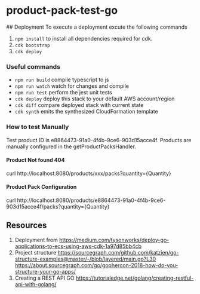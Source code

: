 # product-pack-test-go

## Deployment
To execute a deployment excute the following commands
1. `npm install` to install all dependencies required for cdk.
2. `cdk bootstrap`
3. `cdk deploy`

### Useful commands

 * `npm run build`   compile typescript to js
 * `npm run watch`   watch for changes and compile
 * `npm run test`    perform the jest unit tests
 * `cdk deploy`      deploy this stack to your default AWS account/region
 * `cdk diff`        compare deployed stack with current state
 * `cdk synth`       emits the synthesized CloudFormation template


### How to test Manually

Test product ID is e8864473-91a0-4f4b-9ce6-903d15acce4f. Products are manually configured in the getProductPacksHandler.
#### Product Not found 404
curl http://localhost:8080/products/xxx/packs?quantity={Quantity}

#### Product Pack Configuration
curl http://localhost:8080/products/e8864473-91a0-4f4b-9ce6-903d15acce4f/packs?quantity={Quantity}

## Resources
1. Deployment from https://medium.com/tysonworks/deploy-go-applications-to-ecs-using-aws-cdk-1a97d85bb4cb
2. Project structure https://sourcegraph.com/github.com/katzien/go-structure-examples@master/-/blob/layered/main.go?L30 https://about.sourcegraph.com/go/gophercon-2018-how-do-you-structure-your-go-apps/
3. Creating a REST API GO https://tutorialedge.net/golang/creating-restful-api-with-golang/
